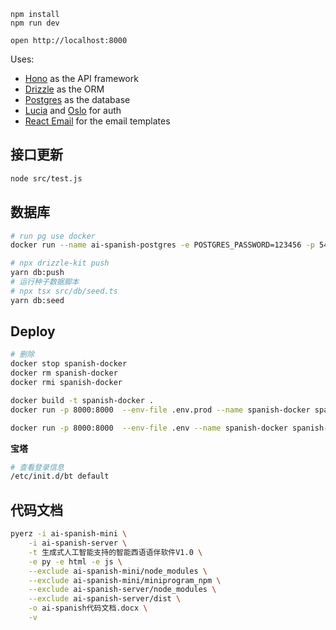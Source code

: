 ```
npm install
npm run dev
```

```
open http://localhost:8000
```

Uses:

- [Hono](https://hono.dev/) as the API framework
- [Drizzle](https://orm.drizzle.team/) as the ORM
- [Postgres](https://www.postgresql.org/) as the database
- [Lucia](https://lucia-auth.com/) and [Oslo](https://oslo.js.org/) for auth
- [React Email](https://react.email/) for the email templates

## 接口更新

```bash
node src/test.js
```

## 数据库

```bash
# run pg use docker
docker run --name ai-spanish-postgres -e POSTGRES_PASSWORD=123456 -p 5432:5432  -d postgres

# npx drizzle-kit push
yarn db:push
# 运行种子数据脚本
# npx tsx src/db/seed.ts
yarn db:seed
```

## Deploy

```bash
# 删除
docker stop spanish-docker
docker rm spanish-docker
docker rmi spanish-docker

docker build -t spanish-docker .
docker run -p 8000:8000  --env-file .env.prod --name spanish-docker spanish-docker

docker run -p 8000:8000  --env-file .env --name spanish-docker spanish-docker
```

**宝塔**

```bash
# 查看登录信息
/etc/init.d/bt default
```

## 代码文档

```bash
pyerz -i ai-spanish-mini \
    -i ai-spanish-server \
    -t 生成式人工智能支持的智能西语语伴软件V1.0 \
    -e py -e html -e js \
    --exclude ai-spanish-mini/node_modules \
    --exclude ai-spanish-mini/miniprogram_npm \
    --exclude ai-spanish-server/node_modules \
    --exclude ai-spanish-server/dist \
    -o ai-spanish代码文档.docx \
    -v
```

